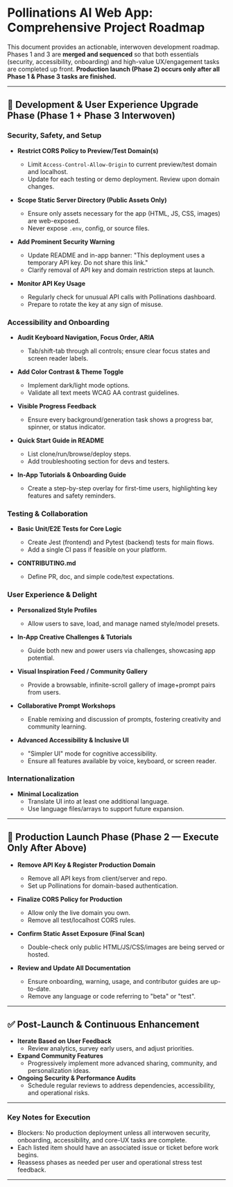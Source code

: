# Pollinations AI Web App: Comprehensive Project Roadmap

This document provides an actionable, interwoven development roadmap. Phases 1 and 3 are **merged and sequenced** so that both essentials (security, accessibility, onboarding) and high-value UX/engagement tasks are completed up front. **Production launch (Phase 2) occurs only after all Phase 1 & Phase 3 tasks are finished.**

---

## 🚦 Development & User Experience Upgrade Phase (Phase 1 + Phase 3 Interwoven)

### Security, Safety, and Setup
- **Restrict CORS Policy to Preview/Test Domain(s)**
  - Limit `Access-Control-Allow-Origin` to current preview/test domain and localhost.
  - Update for each testing or demo deployment. Review upon domain changes.

- **Scope Static Server Directory (Public Assets Only)**
  - Ensure only assets necessary for the app (HTML, JS, CSS, images) are web-exposed.
  - Never expose `.env`, config, or source files.

- **Add Prominent Security Warning**
  - Update README and in-app banner: "This deployment uses a temporary API key. Do not share this link."
  - Clarify removal of API key and domain restriction steps at launch.

- **Monitor API Key Usage**
  - Regularly check for unusual API calls with Pollinations dashboard.
  - Prepare to rotate the key at any sign of misuse.

### Accessibility and Onboarding
- **Audit Keyboard Navigation, Focus Order, ARIA**
  - Tab/shift-tab through all controls; ensure clear focus states and screen reader labels.

- **Add Color Contrast & Theme Toggle**
  - Implement dark/light mode options.
  - Validate all text meets WCAG AA contrast guidelines.

- **Visible Progress Feedback**
  - Ensure every background/generation task shows a progress bar, spinner, or status indicator.

- **Quick Start Guide in README**
  - List clone/run/browse/deploy steps.
  - Add troubleshooting section for devs and testers.

- **In-App Tutorials & Onboarding Guide**
  - Create a step-by-step overlay for first-time users, highlighting key features and safety reminders.

### Testing & Collaboration
- **Basic Unit/E2E Tests for Core Logic**
  - Create Jest (frontend) and Pytest (backend) tests for main flows.
  - Add a single CI pass if feasible on your platform.

- **CONTRIBUTING.md**
  - Define PR, doc, and simple code/test expectations.

### User Experience & Delight
- **Personalized Style Profiles**
  - Allow users to save, load, and manage named style/model presets.

- **In-App Creative Challenges & Tutorials**
  - Guide both new and power users via challenges, showcasing app potential.

- **Visual Inspiration Feed / Community Gallery**
  - Provide a browsable, infinite-scroll gallery of image+prompt pairs from users.

- **Collaborative Prompt Workshops**
  - Enable remixing and discussion of prompts, fostering creativity and community learning.

- **Advanced Accessibility & Inclusive UI**
  - "Simpler UI" mode for cognitive accessibility.
  - Ensure all features available by voice, keyboard, or screen reader.

### Internationalization
- **Minimal Localization**
  - Translate UI into at least one additional language.
  - Use language files/arrays to support future expansion.

---

## 🚀 Production Launch Phase (Phase 2 — Execute Only After Above)

- **Remove API Key & Register Production Domain**
  - Remove all API keys from client/server and repo.
  - Set up Pollinations for domain-based authentication.

- **Finalize CORS Policy for Production**
  - Allow only the live domain you own.
  - Remove all test/localhost CORS rules.

- **Confirm Static Asset Exposure (Final Scan)**
  - Double-check only public HTML/JS/CSS/images are being served or hosted.

- **Review and Update All Documentation**
  - Ensure onboarding, warning, usage, and contributor guides are up-to-date.
  - Remove any language or code referring to "beta" or "test".

---

## ✅ Post-Launch & Continuous Enhancement

- **Iterate Based on User Feedback**
  - Review analytics, survey early users, and adjust priorities.
- **Expand Community Features**
  - Progressively implement more advanced sharing, community, and personalization ideas.
- **Ongoing Security & Performance Audits**
  - Schedule regular reviews to address dependencies, accessibility, and operational risks.

---

### **Key Notes for Execution**

- Blockers: No production deployment unless all interwoven security, onboarding, accessibility, and core-UX tasks are complete.
- Each listed item should have an associated issue or ticket before work begins.
- Reassess phases as needed per user and operational stress test feedback.

---